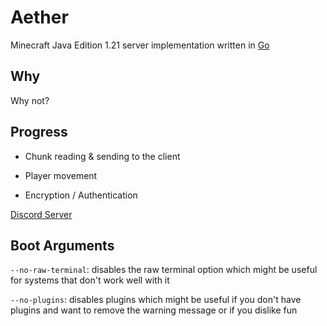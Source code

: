 # Aether
Minecraft Java Edition 1.21 server implementation written in [Go](https://go.dev)

## Why
Why not?

## Progress
- Chunk reading & sending to the client

- Player movement

- Encryption / Authentication

[Discord Server](https://discord.gg/T8qEtDWPak)

## Boot Arguments
`--no-raw-terminal`: disables the raw terminal option which might be useful for systems that don't work well with it

`--no-plugins`: disables plugins which might be useful if you don't have plugins and want to remove the warning message or if you dislike fun